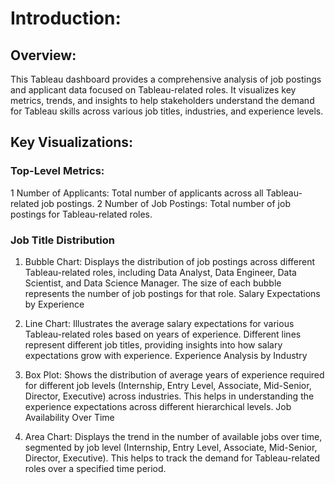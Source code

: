 # Introduction:

## Overview:
This Tableau dashboard provides a comprehensive analysis of job postings and applicant data focused on Tableau-related roles. It visualizes key metrics, trends, and insights to help stakeholders understand the demand for Tableau skills across various job titles, industries, and experience levels.

## Key Visualizations:
### Top-Level Metrics:

1 Number of Applicants: Total number of applicants across all Tableau-related job postings.
2 Number of Job Postings: Total number of job postings for Tableau-related roles.
### Job Title Distribution

1. Bubble Chart: Displays the distribution of job postings across different Tableau-related roles, including Data Analyst, Data Engineer, Data Scientist, and Data Science Manager. The size of each bubble represents the number of job postings for that role.
Salary Expectations by Experience

2. Line Chart: Illustrates the average salary expectations for various Tableau-related roles based on years of experience. Different lines represent different job titles, providing insights into how salary expectations grow with experience.
Experience Analysis by Industry

3. Box Plot: Shows the distribution of average years of experience required for different job levels (Internship, Entry Level, Associate, Mid-Senior, Director, Executive) across industries. This helps in understanding the experience expectations across different hierarchical levels.
Job Availability Over Time

4. Area Chart: Displays the trend in the number of available jobs over time, segmented by job level (Internship, Entry Level, Associate, Mid-Senior, Director, Executive). This helps to track the demand for Tableau-related roles over a specified time period.

